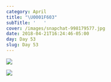 ```yaml
---
category: April
title: "\U0001F603"
subTitle: '   '
cover: /images/snapchat-998179577.jpg
date: 2018-04-21T16:24:46-05:00
day: Day 53
slug: Day 53
---
```

![](/images/snapchat-998179577.jpg)

![](/images/img_20180421_120815.jpg)

